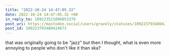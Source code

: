 ```yaml
---
title: "2022-10-24 14:47:05.32"
date: 2022-10-24 14:47:05.32 +00
in_reply_to: 109223521896053379
post_uri: https://mastodon.social/users/gravely/statuses/109223793480424673
post_id: 109223793480424673
---
```

that was originally going to be "jazz" but then I thought, what is even more annoying to people who don't like it than ska?


